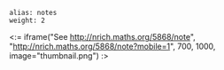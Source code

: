 ````
alias: notes
weight: 2
````

<:= iframe("See http://nrich.maths.org/5868/note", "http://nrich.maths.org/5868/note?mobile=1", 700, 1000, image="thumbnail.png") :>